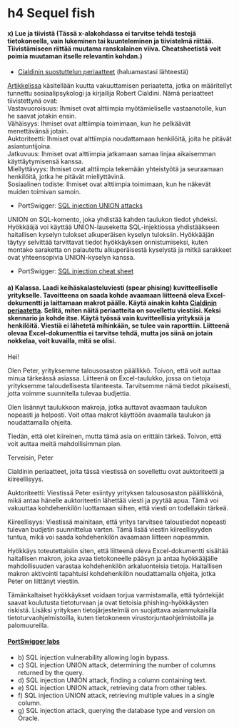 # h4 Sequel fish

#### x) Lue ja tiivistä (Tässä x-alakohdassa ei tarvitse tehdä testejä tietokoneella, vain lukeminen tai kuunteleminen ja tiivistelmä riittää. Tiivistämiseen riittää muutama ranskalainen viiva. Cheatsheetistä voit poimia muutaman itselle relevantin kohdan.)
+ [Cialdinin suostuttelun periaatteet](https://duckduckgo.com/?q=cialdini+principles) (haluamastasi lähteestä)  

[Artikkelissa](https://worldofwork.io/2019/07/cialdinis-6-principles-of-persuasion/) käsitellään kuutta vakuuttamisen periaatetta, jotka on määritellyt tunnettu sosiaalipsykologi ja kirjailija Robert Cialdini. Nämä periaatteet tiivistettynä ovat:  
Vastavuoroisuus: Ihmiset ovat alttiimpia myötämieliselle vastaanotolle, kun he saavat jotakin ensin.  
Vähäisyys: Ihmiset ovat alttiimpia toimimaan, kun he pelkäävät menettävänsä jotain.  
Auktoriteetti: Ihmiset ovat alttiimpia noudattamaan henkilöitä, joita he pitävät asiantuntijoina.  
Jatkuvuus: Ihmiset ovat alttiimpia jatkamaan samaa linjaa aikaisemman käyttäytymisensä kanssa.  
Miellyttävyys: Ihmiset ovat alttiimpia tekemään yhteistyötä ja seuraamaan henkilöitä, jotka he pitävät miellyttävinä.  
Sosiaalinen todiste: Ihmiset ovat alttiimpia toimimaan, kun he näkevät muiden toimivan samoin.

+ PortSwigger: [SQL injection UNION attacks](https://portswigger.net/web-security/sql-injection/union-attacks)

UNION on SQL-komento, joka yhdistää kahden taulukon tiedot yhdeksi. Hyökkääjä voi käyttää UNION-lauseketta SQL-injektiossa yhdistääkseen haitallisen kyselyn tulokset alkuperäisen kyselyn tuloksiin. Hyökkääjän täytyy selvittää tarvittavat tiedot hyökkäyksen onnistumiseksi, kuten montako saraketta on palautettu alkuperäisestä kyselystä ja mitkä sarakkeet ovat yhteensopivia UNION-kyselyn kanssa.

+ PortSwigger: [SQL injection cheat sheet](https://portswigger.net/web-security/sql-injection/cheat-sheet)



#### a) Kalassa. Laadi keihäskalasteluviesti (spear phising) kuvitteelliselle yritykselle. Tavoitteena on saada kohde avaamaan liitteenä oleva Excel-dokumentti ja laittamaan makrot päälle. Käytä ainakin kahta [Cialdinin periaatetta](https://duckduckgo.com/?q=cialdini+principles). Selitä, miten näitä periaatteita on sovellettu viestiisi. Keksi skennario ja kohde itse. Käytä työssä vain kuvitteellisia yrityksiä ja henkilöitä. Viestiä ei lähetetä mihinkään, se tulee vain raporttiin. Liitteenä olevaa Excel-dokumenttia ei tarvitse tehdä, mutta jos siinä on jotain nokkelaa, voit kuvailla, mitä se olisi.

Hei!

Olen Peter, yrityksemme talousosaston päällikkö. Toivon, että voit auttaa minua tärkeässä asiassa. Liitteenä on Excel-taulukko, jossa on tietoja yrityksemme taloudellisesta tilanteesta. Tarvitsemme nämä tiedot pikaisesti, jotta voimme suunnitella tulevaa budjettia.

Olen lisännyt taulukkoon makroja, jotka auttavat avaamaan taulukon nopeasti ja helposti. Voit ottaa makrot käyttöön avaamalla taulukon ja noudattamalla ohjeita.

Tiedän, että olet kiireinen, mutta tämä asia on erittäin tärkeä. Toivon, että voit auttaa meitä mahdollisimman pian.

Terveisin,
Peter

Cialdinin periaatteet, joita tässä viestissä on sovellettu ovat auktoriteetti ja kiireellisyys.

Auktoriteetti: Viestissä Peter esiintyy yrityksen talousosaston päällikkönä, mikä antaa hänelle auktoriteetin lähettää viesti ja pyytää apua. Tämä voi vakuuttaa kohdehenkilön luottamaan siihen, että viesti on todellakin tärkeä.

Kiireellisyys: Viestissä mainitaan, että yritys tarvitsee taloustiedot nopeasti tulevan budjetin suunnittelua varten. Tämä lisää viestin kiireellisyyden tuntua, mikä voi saada kohdehenkilön avaamaan liitteen nopeammin.

Hyökkäys toteutettaisiin siten, että liitteenä oleva Excel-dokumentti sisältää haitallisen makron, joka avaa tietokoneelle pääsyn ja antaa hyökkääjälle mahdollisuuden varastaa kohdehenkilön arkaluonteisia tietoja. Haitallisen makron aktivointi tapahtuisi kohdehenkilön noudattamalla ohjeita, jotka Peter on liittänyt viestiin.

Tämänkaltaiset hyökkäykset voidaan torjua varmistamalla, että työntekijät saavat koulutusta tietoturvaan ja ovat tietoisia phishing-hyökkäysten riskistä. Lisäksi yrityksen tietojärjestelmiä on suojattava asianmukaisilla tietoturvaohjelmistoilla, kuten tietokoneen virustorjuntaohjelmistoilla ja palomuureilla.




#### [PortSwigger labs](https://portswigger.net/web-security/all-labs)
+ b) SQL injection vulnerability allowing login bypass.
+ c) SQL injection UNION attack, determining the number of columns returned by the query.
+ d) SQL injection UNION attack, finding a column containing text.
+ e) SQL injection UNION attack, retrieving data from other tables.
+ f) SQL injection UNION attack, retrieving multiple values in a single column.
+ g) SQL injection attack, querying the database type and version on Oracle.
